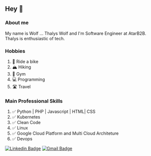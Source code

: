 ## Hey 👋

### About me
My name is Wolf ... Thalys Wolf and I'm Software Engineer at AtarB2B. Thalys is enthusiastic of tech.
### Hobbies
1. 🚵‍ Ride a bike 
2. 🏔 Hiking
3. 💪 Gym
4. 💻 Programming
5. 🛣 Travel

 ### Main Professional Skills
 1. ✅ Python | PHP | Javascript | HTML| CSS
 2. ✅ Kubernetes
 3. ✅ Clean Code
 4. ✅ Linux
 5. ✅ Google Cloud Platform  and Multi Cloud Architeture
 6. ✅ Devops

[![Linkedin Badge](https://img.shields.io/badge/-Linkedin-407294?style=flat-square&logo=Linkedin&logoColor=white&link=https://www.linkedin.com/in/thalys-wolf-03837561/)](https://www.linkedin.com/in/mateus-medeiros-0218b2150/) 
[![Gmail Badge](https://img.shields.io/badge/-Email-B23121?style=flat-square&logo=Gmail&logoColor=white&link=mailto:thalyswolf01+github@gmail.com)](mailto:thalyswolf01+github@gmail.com)
